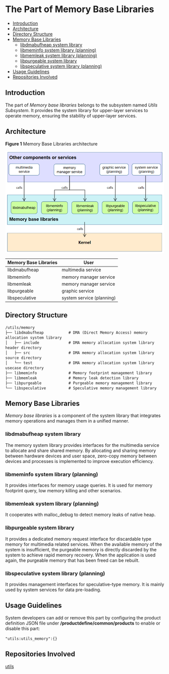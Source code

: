 # The Part of Memory Base Libraries

-   [Introduction](#section_introduction)
-   [Architecture](#section_architecture)
-   [Directory Structure](#section_catalogue)
-   [Memory Base Libraries](#section_libraries)
    -   [libdmabufheap system library](#section_libdmabufheap)
    -   [libmeminfo system library (planning)](#section_libmeminfo)
    -   [libmemleak system library (planning)](#section_libmemleak)
    -   [libpurgeable system library](#section_libpurgeable)
    -   [libspeculative system library (planning)](#section_libspeculative)
-   [Usage Guidelines](#section_usage)
-   [Repositories Involved](#section_projects)

## Introduction<a name="section_introduction"></a>

The part of *Memory base libraries* belongs to the subsystem named *Utils Subsystem*. It provides the system library for upper-layer services to operate memory, ensuring the stability of upper-layer services.

## Architecture<a name="section_architecture"></a>

**Figure  1** Memory Base Libraries architecture

![](figures/en-us_image_fwk.png)

| Memory Base Libraries | User                  |
| -------------- | -------------------------- |
| libdmabufheap  | multimedia service      |
| libmeminfo     | memory manager service         |
| libmemleak     | memory manager service         |
| libpurgeable   | graphic service  |
| libspeculative | system service (planning) |

## Directory Structure<a name="section_catalogue"></a>

```
/utils/memory
├── libdmabufheap           # DMA (Direct Memory Access) memory allocation system library
│   ├── include             # DMA memory allocation system library header directory
│   ├── src                 # DMA memory allocation system library source directory
│   └── test                # DMA memory allocation system library usecase directory
├── libmeminfo              # Memory footprint management library
├── libmemleak              # Memory leak detection library
├── libpurgeable            # Purgeable memory management library
└── libspeculative          # Speculative memory management library
```

## Memory Base Libraries<a name="section_libraries"></a>

*Memory base libraries* is a component of the system library that integrates memory operations and manages them in a unified manner.

### libdmabufheap system library<a name="section_libdmabufheap"></a>

The memory system library provides interfaces for the multimedia service to allocate and share shared memory. By allocating and sharing memory between hardware devices and user space, zero-copy memory between devices and processes is implemented to improve execution efficiency.

### libmeminfo system library (planning)<a name="section_libmeminfo"></a>

It provides interfaces for memory usage queries. It is used for memory footprint query, low memory killing and other scenarios.

### libmemleak system library (planning)<a name="section_libmemleak"></a>

It cooperates with malloc_debug to detect memory leaks of native heap.

### libpurgeable system library<a name="section_libpurgeable"></a>

It provides a dedicated memory request interface for discardable type memory for multimedia related services. When the available memory of the system is insufficient, the purgeable memory is directly discarded by the system to achieve rapid memory recovery. When the application is used again, the purgeable memory that has been freed can be rebuilt.

### libspeculative system library (planning)<a name="section_libspeculative"></a>

It provides management interfaces for speculative-type memory. It is mainly used by system services for data pre-loading.

## Usage Guidelines<a name="section_usage"></a>

System developers can add or remove this part by configuring the product definition JSON file under **/productdefine/common/products** to enable or disable this part:

` "utils:utils_memory":{} `

## Repositories Involved<a name="section_projects"></a>

[utils](https://gitee.com/openharmony/utils)